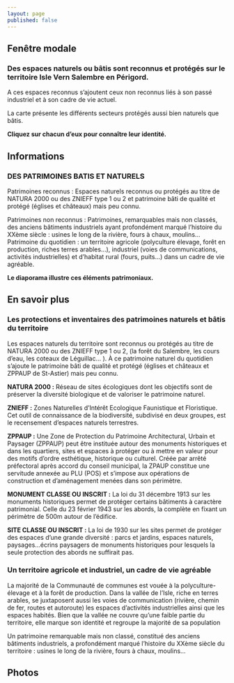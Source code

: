 ```yaml
---
layout: page
published: false
---
```


## Fenêtre modale
### Des espaces naturels ou bâtis sont reconnus et protégés sur le territoire Isle Vern Salembre en Périgord.

A ces espaces reconnus s’ajoutent ceux non reconnus liés à son passé industriel et à son cadre de vie actuel.

La carte présente les différents secteurs protégés aussi bien naturels que bâtis. 

**Cliquez sur chacun d’eux pour connaître leur identité.**




## Informations
### DES PATRIMOINES BATIS ET NATURELS

Patrimoines reconnus : Espaces naturels reconnus ou protégés au titre de NATURA 2000 ou des ZNIEFF type 1 ou 2 et patrimoine bâti de qualité et protégé (églises et châteaux) mais peu connu.

Patrimoines non reconnus : Patrimoines, remarquables mais non classés, des anciens bâtiments industriels ayant profondément marqué l’histoire du XXème siècle : usines le long de la rivière, fours à chaux, moulins…
Patrimoine du quotidien : un territoire agricole (polyculture élevage, forêt en production, riches terres arables…), industriel (voies de communications, activités industrielles) et d’habitat rural (fours, puits...) dans un cadre de vie agréable.

**Le diaporama illustre ces éléments patrimoniaux.**


## En savoir plus

### Les protections et inventaires des patrimoines naturels et bâtis du territoire
Les espaces naturels du territoire sont reconnus ou protégés au titre de NATURA 2000 ou des ZNIEFF type 1 ou 2, (la forêt du Salembre, les cours d’eau, les coteaux de Léguillac… ). À ce patrimoine naturel du quotidien s’ajoute le patrimoine bâti de qualité et protégé (églises et châteaux et ZPPAUP de St-Astier) mais peu connu.  

**NATURA 2000 :** Réseau de sites écologiques dont les objectifs sont de préserver la diversité biologique et de valoriser le patrimoine naturel.

**ZNIEFF :** Zones Naturelles d’Intérêt Ecologique Faunistique et Floristique. Cet outil de connaissance de la biodiversité, subdivisé en deux groupes, est le recensement d’espaces naturels terrestres.

**ZPPAUP :** 
Une  Zone de Protection du Patrimoine Architectural, Urbain et Paysager (ZPPAUP) peut être instituée autour des monuments historiques et dans les quartiers, sites et espaces à protéger ou à mettre en valeur pour des motifs d’ordre esthétique, historique ou culturel.
Créée par arrêté préfectoral après accord du conseil municipal, la ZPAUP constitue une servitude annexée au PLU (POS) et s’impose aux opérations de construction et d’aménagement menées dans son périmètre.

**MONUMENT CLASSE OU INSCRIT :** La loi du 31 décembre 1913 sur les monuments historiques permet de protéger certains bâtiments à caractère patrimonial. Celle du 23 février 1943 sur les abords, la complète en fixant un périmètre de 500m autour de l’édifice.

**SITE CLASSE OU INSCRIT :** La loi de 1930 sur les sites permet de protéger des espaces d’une grande diversité : parcs et jardins, espaces naturels, paysages…écrins paysagers de monuments historiques pour lesquels la seule protection des abords ne suffirait pas.


### Un territoire agricole et industriel, un cadre de vie agréable

La majorité de la Communauté de communes est vouée à la polyculture-élevage et à la forêt de production.
Dans la vallée de l’Isle, riche en terres arables, se juxtaposent aussi les voies de communication (rivière, chemin de fer, routes et autoroute)  les espaces d’activités industrielles ainsi que les espaces habités. Bien que la vallée ne couvre qu’une faible partie du territoire, elle marque son identité et regroupe la majorité de sa population 

Un patrimoine remarquable mais non classé, constitué des anciens bâtiments industriels, a profondément marqué l’histoire du XXème siècle du territoire : usines le long de la rivière, fours à chaux, moulins…

## Photos